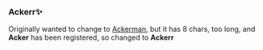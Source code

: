 ### Ackerr✨

Originally wanted to change to [Ackerman](https://zh.moegirl.org/zh-hans/%E4%B8%89%E7%AC%A0%C2%B7%E9%98%BF%E5%85%8B%E6%9B%BC), but it has 8 chars, too long, and **Acker** has been registered, so changed to **Ackerr**

<!--
**Ackerr/Ackerr** is a ✨ _special_ ✨ repository because its `README.md` (this file) appears on your GitHub profile.

Here are some ideas to get you started:

- 🔭 I’m currently working on ...
- 🌱 I’m currently learning ...
- 👯 I’m looking to collaborate on ...
- 🤔 I’m looking for help with ...
- 💬 Ask me about ...
- 📫 How to reach me: ...
- 😄 Pronouns: ...
- ⚡ Fun fact: ...
-->
